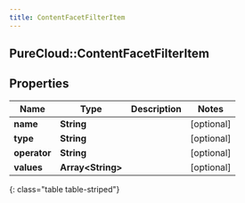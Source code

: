 ```yaml
---
title: ContentFacetFilterItem
---
```

## PureCloud::ContentFacetFilterItem

## Properties

|Name | Type | Description | Notes|
|------------ | ------------- | ------------- | -------------|
| **name** | **String** |  | [optional] |
| **type** | **String** |  | [optional] |
| **operator** | **String** |  | [optional] |
| **values** | **Array&lt;String&gt;** |  | [optional] |
{: class="table table-striped"}


